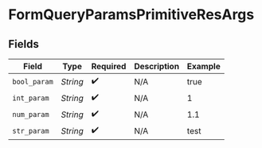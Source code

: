 # FormQueryParamsPrimitiveResArgs


## Fields

| Field              | Type               | Required           | Description        | Example            |
| ------------------ | ------------------ | ------------------ | ------------------ | ------------------ |
| `bool_param`       | *String*           | :heavy_check_mark: | N/A                | true               |
| `int_param`        | *String*           | :heavy_check_mark: | N/A                | 1                  |
| `num_param`        | *String*           | :heavy_check_mark: | N/A                | 1.1                |
| `str_param`        | *String*           | :heavy_check_mark: | N/A                | test               |